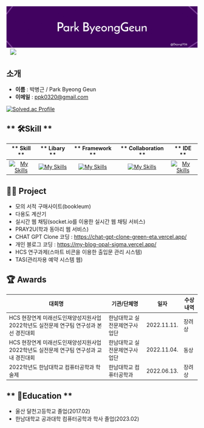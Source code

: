 <img src = "./bk_bg.png">

<a href="https://instagram.com/b_geuni">
    <img 
        src="http://img.shields.io/badge/-Instagram-black?style=flat&logo=Instagram&link=https://instagram.com/b_geuni/"
        style="height : auto; margin-left : 10px; margin-right : 10px;"/>
</a>

## **소개**
- **이름** : 박병근 / Park Byeong Geun
- **이메일** : ppk0320@gmail.com

[![Solved.ac Profile](http://mazassumnida.wtf/api/generate_badge?boj=ppk0320)](https://solved.ac/ppk0320)

## ** 🛠️Skill **

|** Skill **| ** Libary **|** Framework **|** Collaboration **|** IDE **|
| :------: | :------: | :------: | :------: | :------: |
| [![My Skills](https://skillicons.dev/icons?i=js,ts,html,css)](https://skillicons.dev) | [![My Skills](https://skillicons.dev/icons?i=tailwind,sass)](https://skillicons.dev) |[![My Skills](https://skillicons.dev/icons?i=react,nextjs)](https://skillicons.dev)|[![My Skills](https://skillicons.dev/icons?i=github,figma,discord,notion)](https://skillicons.dev)|[![My Skills](https://skillicons.dev/icons?i=vscode)](https://skillicons.dev)|

## **👨‍💻 Project**

- 모의 서적 구매사이트(bookleum)
- 다용도 계산기
- 실시간 웹 채팅(socket.io를 이용한 실시간 웹 채팅 서비스)
- PRAY2U(학과 동아리 웹 서비스)
- CHAT GPT Clone 코딩 : https://chat-gpt-clone-green-eta.vercel.app/
- 개인 블로그 코딩 : https://my-blog-opal-sigma.vercel.app/
- HCS 연구과제(스마트 비콘을 이용한 출입문 관리 시스템)
- TAS(관리자용 예약 시스템 웹) 


## **🏆 Awards**
|    대회명   |   기관/단체명   |   일자   |   수상 내역   |
|-------------|-------------|-------------|-------------|
|   HCS 현장연계 미래선도인재양성지원사업 2022학년도 실전문제 연구팀 연구성과 본선 경진대회   |   한남대학교 실전문제연구사업단   |   2022.11.11.   |   장려상   |
|   HCS 현장연계 미래선도인재양성지원사업 2022학년도 실전문제 연구팀 연구성과 교내 경진대회   |   한남대학교 실전문제연구사업단   |   2022.11.04.   |   동상   |
|   2022학년도 한남대학교 컴퓨터공학과 학술제   |   한남대학교 컴퓨터공학과   |   2022.06.13.   |    장려상   |

## ** 🏫Education **
- 울산 달천고등학교 졸업(2017.02)
- 한남대학교 공과대학 컴퓨터공학과 학사 졸업(2023.02)




